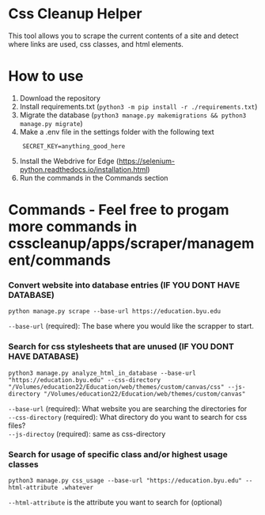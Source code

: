 
# Css Cleanup Helper
This tool allows you to scrape the current contents of a site and detect where links are used, css classes, and html elements.

# How to use
1. Download the repository
2. Install requirements.txt (`python3 -m pip install -r ./requirements.txt`)
3. Migrate the database (`python3 manage.py makemigrations && python3 manage.py migrate`)
4. Make a .env file in the settings folder with the following text
```
    SECRET_KEY=anything_good_here
```
5. Install the Webdrive for Edge (https://selenium-python.readthedocs.io/installation.html)
6. Run the commands in the Commands section

# Commands - Feel free to progam more commands in csscleanup/apps/scraper/management/commands
### Convert website into database entries (IF YOU DONT HAVE DATABASE)

`python manage.py scrape --base-url https://education.byu.edu`  
  
`--base-url` (required): The base where you would like the scrapper to start.

### Search for css stylesheets that are unused (IF YOU DONT HAVE DATABASE)

`python3 manage.py analyze_html_in_database --base-url "https://education.byu.edu" --css-directory "/Volumes/education22/Education/web/themes/custom/canvas/css" --js-directory "/Volumes/education22/Education/web/themes/custom/canvas"`

`--base-url` (required): What website you are searching the directories for  
`--css-directory` (required): What directory do you want to search for css files?  
`--js-directoy` (required): same as css-directory

### Search for usage of specific class and/or highest usage classes

`python3 manage.py css_usage --base-url "https://education.byu.edu" --html-attribute .whatever`  
  
`--html-attribute` is the attribute you want to search for (optional)
